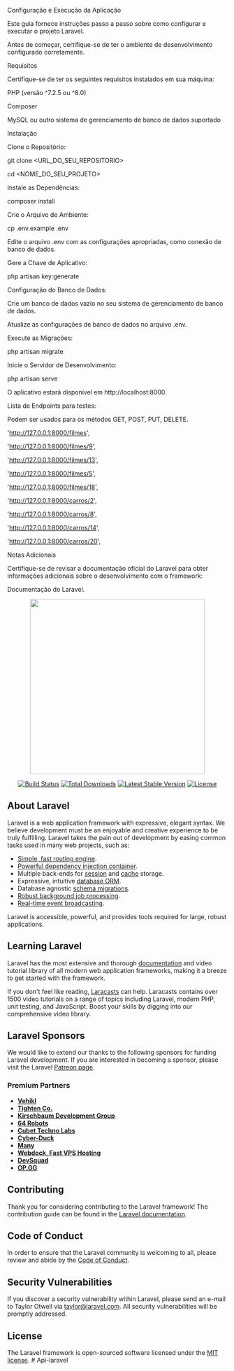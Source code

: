 Configuração e Execução da Aplicação


Este guia fornece instruções passo a passo sobre como configurar e executar o projeto Laravel.

Antes de começar, certifique-se de ter o ambiente de desenvolvimento configurado corretamente.

Requisitos

Certifique-se de ter os seguintes requisitos instalados em sua máquina:

PHP (versão ^7.2.5 ou ^8.0)

Composer

MySQL ou outro sistema de gerenciamento de banco de dados suportado

Instalação

Clone o Repositório:

git clone <URL_DO_SEU_REPOSITORIO>

cd <NOME_DO_SEU_PROJETO>

Instale as Dependências:

composer install

Crie o Arquivo de Ambiente:

cp .env.example .env

Edite o arquivo .env com as configurações apropriadas, como conexão de banco de dados.

Gere a Chave de Aplicativo:

php artisan key:generate

Configuração do Banco de Dados:

Crie um banco de dados vazio no seu sistema de gerenciamento de banco de dados.

Atualize as configurações de banco de dados no arquivo .env.

Execute as Migrações:

php artisan migrate

Inicie o Servidor de Desenvolvimento:

php artisan serve

O aplicativo estará disponível em http://localhost:8000.


Lista de Endpoints para testes:

Podem ser usados para os métodos GET, POST, PUT, DELETE.

 'http://127.0.0.1:8000/filmes',
 
 'http://127.0.0.1:8000/filmes/9',
 
 'http://127.0.0.1:8000/filmes/13',
 
 'http://127.0.0.1:8000/filmes/5',
 
 'http://127.0.0.1:8000/filmes/18',
 
 'http://127.0.0.1:8000/carros/2',
 
 'http://127.0.0.1:8000/carros/8',
 
 'http://127.0.0.1:8000/carros/14',
 
 'http://127.0.0.1:8000/carros/20',


Notas Adicionais

Certifique-se de revisar a documentação oficial do Laravel para obter informações adicionais sobre o desenvolvimento com o framework: 

Documentação do Laravel.




<p align="center"><a href="https://laravel.com" target="_blank"><img src="https://raw.githubusercontent.com/laravel/art/master/logo-lockup/5%20SVG/2%20CMYK/1%20Full%20Color/laravel-logolockup-cmyk-red.svg" width="400"></a></p>

<p align="center">
<a href="https://travis-ci.org/laravel/framework"><img src="https://travis-ci.org/laravel/framework.svg" alt="Build Status"></a>
<a href="https://packagist.org/packages/laravel/framework"><img src="https://poser.pugx.org/laravel/framework/d/total.svg" alt="Total Downloads"></a>
<a href="https://packagist.org/packages/laravel/framework"><img src="https://poser.pugx.org/laravel/framework/v/stable.svg" alt="Latest Stable Version"></a>
<a href="https://packagist.org/packages/laravel/framework"><img src="https://poser.pugx.org/laravel/framework/license.svg" alt="License"></a>
</p>

## About Laravel

Laravel is a web application framework with expressive, elegant syntax. We believe development must be an enjoyable and creative experience to be truly fulfilling. Laravel takes the pain out of development by easing common tasks used in many web projects, such as:

- [Simple, fast routing engine](https://laravel.com/docs/routing).
- [Powerful dependency injection container](https://laravel.com/docs/container).
- Multiple back-ends for [session](https://laravel.com/docs/session) and [cache](https://laravel.com/docs/cache) storage.
- Expressive, intuitive [database ORM](https://laravel.com/docs/eloquent).
- Database agnostic [schema migrations](https://laravel.com/docs/migrations).
- [Robust background job processing](https://laravel.com/docs/queues).
- [Real-time event broadcasting](https://laravel.com/docs/broadcasting).

Laravel is accessible, powerful, and provides tools required for large, robust applications.

## Learning Laravel

Laravel has the most extensive and thorough [documentation](https://laravel.com/docs) and video tutorial library of all modern web application frameworks, making it a breeze to get started with the framework.

If you don't feel like reading, [Laracasts](https://laracasts.com) can help. Laracasts contains over 1500 video tutorials on a range of topics including Laravel, modern PHP, unit testing, and JavaScript. Boost your skills by digging into our comprehensive video library.

## Laravel Sponsors

We would like to extend our thanks to the following sponsors for funding Laravel development. If you are interested in becoming a sponsor, please visit the Laravel [Patreon page](https://patreon.com/taylorotwell).

### Premium Partners

- **[Vehikl](https://vehikl.com/)**
- **[Tighten Co.](https://tighten.co)**
- **[Kirschbaum Development Group](https://kirschbaumdevelopment.com)**
- **[64 Robots](https://64robots.com)**
- **[Cubet Techno Labs](https://cubettech.com)**
- **[Cyber-Duck](https://cyber-duck.co.uk)**
- **[Many](https://www.many.co.uk)**
- **[Webdock, Fast VPS Hosting](https://www.webdock.io/en)**
- **[DevSquad](https://devsquad.com)**
- **[OP.GG](https://op.gg)**

## Contributing

Thank you for considering contributing to the Laravel framework! The contribution guide can be found in the [Laravel documentation](https://laravel.com/docs/contributions).

## Code of Conduct

In order to ensure that the Laravel community is welcoming to all, please review and abide by the [Code of Conduct](https://laravel.com/docs/contributions#code-of-conduct).

## Security Vulnerabilities

If you discover a security vulnerability within Laravel, please send an e-mail to Taylor Otwell via [taylor@laravel.com](mailto:taylor@laravel.com). All security vulnerabilities will be promptly addressed.

## License

The Laravel framework is open-sourced software licensed under the [MIT license](https://opensource.org/licenses/MIT).
#   A p i - l a r a v e l 
 
 
